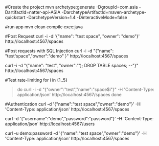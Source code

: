 
#Create the project
mvn archetype:generate -DgroupId=com.asia -DartifactId=natter-api-ASIA -DarchetypeArtifactId=maven-archetype-quickstart -DarchetypeVersion=1.4 -DinteractiveMode=false

#run app
mvn clean compile exec:java

#Post Request
curl -i -d '{"name": "test space", "owner": "demo"}' http://localhost:4567/spaces

#Post requests with SQL Injection
curl -i -d "{\"name\": \"test'space\",\"owner\":\"demo\" }" http://localhost:4567/spaces

curl -i -d "{\"name\": \"test\", \"owner\":\"'); DROP TABLE spaces; --\"}" http://localhost:4567/spaces 

#Test rate-limiting
for i in {1..5}
> do
curl -i -d "{\"owner\":\"test\",\"name\":\"space$i\"}" -H 'Content-Type: application/json' http://localhost:4567/spaces
> done

#Authentication
curl -d '{"name":"test space","owner":"demo"}' -H 'Content-Type: application/json' http://localhost:4567/spaces

curl -d '{"username":"demo","password":"password"}' -H 'Content-Type: application/json' http://localhost:4567/users

curl -u demo:password -d '{"name":"test space","owner":"demo"}' -H 'Content-Type: application/json' http://localhost:4567/spaces

